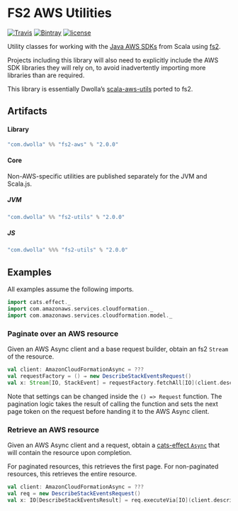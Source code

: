 # FS2 AWS Utilities

[![Travis](https://img.shields.io/travis/Dwolla/fs2-aws.svg?style=flat-square)](https://travis-ci.org/Dwolla/fs2-aws)
[![Bintray](https://img.shields.io/bintray/v/dwolla/maven/fs2-aws.svg?style=flat-square)](https://bintray.com/dwolla/maven/fs2-aws/view)
[![license](https://img.shields.io/github/license/Dwolla/fs2-aws.svg?style=flat-square)](https://github.com/Dwolla/fs2-aws/blob/master/LICENSE)

Utility classes for working with the [Java AWS SDKs](https://github.com/aws/aws-sdk-java) from Scala using [fs2](https://github.com/functional-streams-for-scala/fs2).

Projects including this library will also need to explicitly include the AWS SDK libraries they will rely on, to avoid inadvertently importing more libraries than are required.

This library is essentially Dwolla’s [scala-aws-utils](https://github.com/Dwolla/scala-aws-utils) ported to fs2.

## Artifacts

#### Library

```scala
"com.dwolla" %% "fs2-aws" % "2.0.0"
```

#### Core

Non-AWS-specific utilities are published separately for the JVM and Scala.js.

##### JVM

```scala
"com.dwolla" %% "fs2-utils" % "2.0.0"
```

##### JS

```scala
"com.dwolla" %%% "fs2-utils" % "2.0.0"
```

## Examples

All examples assume the following imports.

```scala
import cats.effect._
import com.amazonaws.services.cloudformation._
import com.amazonaws.services.cloudformation.model._
```

### Paginate over an AWS resource

Given an AWS Async client and a base request builder, obtain an fs2 `Stream` of the resource.

```scala
val client: AmazonCloudFormationAsync = ???
val requestFactory = () ⇒ new DescribeStackEventsRequest()
val x: Stream[IO, StackEvent] = requestFactory.fetchAll[IO](client.describeStackEventsAsync)(_.getStackEvents.asScala)
```

Note that settings can be changed inside the `() => Request` function. The pagination logic takes the result of calling the function and sets the next page token on the request before handing it to the AWS Async client.

### Retrieve an AWS resource

Given an AWS Async client and a request, obtain a [cats-effect `Async`](https://typelevel.org/cats-effect/typeclasses/async.html) that will contain the resource upon completion.

For paginated resources, this retrieves the first page. For non-paginated resources, this retrieves the entire resource.

```scala
val client: AmazonCloudFormationAsync = ???
val req = new DescribeStackEventsRequest()
val x: IO[DescribeStackEventsResult] = req.executeVia[IO](client.describeStackEventsAsync)
```
